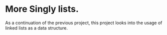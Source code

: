 # More Singly lists.

As a continuation of the previous project, this project looks into the usage of linked lists as a data structure.
